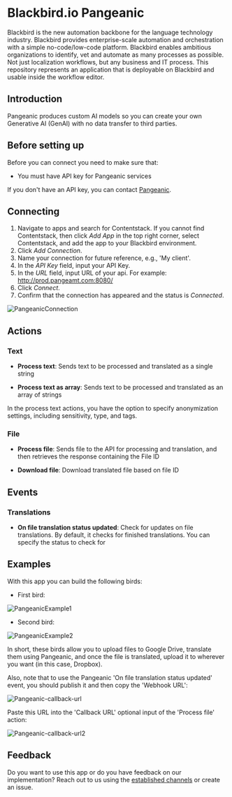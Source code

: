 # Blackbird.io Pangeanic

Blackbird is the new automation backbone for the language technology industry. Blackbird provides enterprise-scale automation and orchestration with a simple no-code/low-code platform. Blackbird enables ambitious organizations to identify, vet and automate as many processes as possible. Not just localization workflows, but any business and IT process. This repository represents an application that is deployable on Blackbird and usable inside the workflow editor.

## Introduction

<!-- begin docs -->

Pangeanic produces custom AI models so you can create your own Generative AI (GenAI) with no data transfer to third parties.

## Before setting up

Before you can connect you need to make sure that:

- You must have API key for Pangeanic services

If you don't have an API key, you can contact [Pangeanic](https://pangeanic.com/translation-technology/translate-easy).

## Connecting 

1. Navigate to apps and search for Contentstack. If you cannot find Contentstack, then click _Add App_ in the top right corner, select Contentstack, and add the app to your Blackbird environment.
2. Click _Add Connection_.
3. Name your connection for future reference, e.g., 'My client'.
4. In the _API Key_ field, input your API Key.
5. In the _URL_ field, input URL of your api. For example: http://prod.pangeamt.com:8080/
5. Click _Connect_.
6. Confirm that the connection has appeared and the status is _Connected_.

![PangeanicConnection](image/README/PangeanicConnection.png)

## Actions

### Text

- **Process text**: Sends text to be processed and translated as a single string

- **Process text as array**: Sends text to be processed and translated as an array of strings

In the process text actions, you have the option to specify anonymization settings, including sensitivity, type, and tags.

### File

- **Process file**: Sends file to the API for processing and translation, and then retrieves the response containing the File ID

- **Download file**: Download translated file based on file ID

## Events

### Translations

- **On file translation status updated**: Check for updates on file translations. By default, it checks for finished translations. You can specify the status to check for

## Examples

With this app you can build the following birds:

- First bird: 

![PangeanicExample1](image/README/PangeanicExample1.png)

- Second bird:

![PangeanicExample2](image/README/PangeanicExample2.png)

In short, these birds allow you to upload files to Google Drive, translate them using Pangeanic, and once the file is translated, upload it to wherever you want (in this case, Dropbox).

Also, note that to use the Pangeanic 'On file translation status updated' event, you should publish it and then copy the 'Webhook URL':

![Pangeanic-callback-url](image/README/Pangeanic-callback-url.png)

Paste this URL into the 'Callback URL' optional input of the 'Process file' action:

![Pangeanic-callback-url2](image/README/Pangeanic-callback-url2.png)

## Feedback

Do you want to use this app or do you have feedback on our implementation? Reach out to us using the [established channels](https://www.blackbird.io/) or create an issue.

<!-- end docs -->
